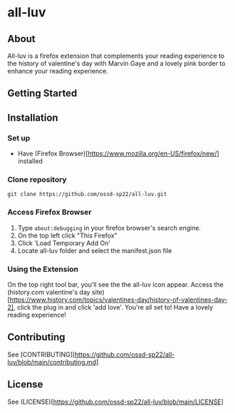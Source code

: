 # all-luv

## About 
All-luv is a firefox extension that complements your reading experience to the history of valentine's day with Marvin Gaye and a lovely pink border to enhance your reading experience. 

## Getting Started 

## Installation 
### Set up
- Have (Firefox Browser)[https://www.mozilla.org/en-US/firefox/new/] installed 

### Clone repository 
`git clone https://github.com/ossd-sp22/all-luv.git` 

### Access Firefox Browser 
1. Type `about:debugging` in your firefox browser's search engine. 
2. On the top left click "This Firefox" 
3. Click 'Load Temporary Add On' 
4. Locate all-luv folder and select the manifest.json file 

### Using the Extension 
On the top right tool bar, you'll see the the all-luv icon appear. Access the (history.com valentine's day site)[https://www.history.com/topics/valentines-day/history-of-valentines-day-2], click the plug in and click 'add love'. 
You're all set to! Have a lovely reading experience! 

## Contributing 
See [CONTRIBUTING][https://github.com/ossd-sp22/all-luv/blob/main/contributing.md]

## License 
See (LICENSE)[https://github.com/ossd-sp22/all-luv/blob/main/LICENSE]
